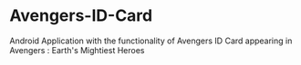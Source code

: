 # Avengers-ID-Card
Android Application with the functionality of Avengers ID Card appearing in Avengers : Earth's Mightiest Heroes
